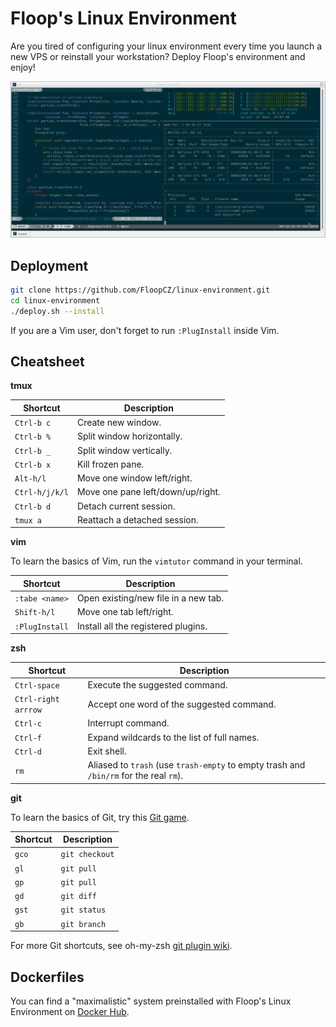 # Floop's Linux Environment

Are you tired of configuring your linux environment every time you launch a new VPS or reinstall your workstation?
Deploy Floop's environment and enjoy!

![screenshot](https://github.com/FloopCZ/linux-environment/raw/master/screenshot.png "Floop's environment screenshot")

## Deployment

```bash
git clone https://github.com/FloopCZ/linux-environment.git
cd linux-environment
./deploy.sh --install
```

If you are a Vim user, don't forget to run `:PlugInstall` inside Vim.

## Cheatsheet

__tmux__

| Shortcut         | Description                            |
| ---------------- | -------------------------------        |
| `Ctrl-b c`       | Create new window.                     |
| `Ctrl-b %`       | Split window horizontally.             |
| `Ctrl-b _`       | Split window vertically.               |
| `Ctrl-b x`       | Kill frozen pane.                      |
| `Alt-h/l`        | Move one window left/right.            |
| `Ctrl-h/j/k/l`   | Move one pane left/down/up/right.      |
| `Ctrl-b d`       | Detach current session.                |
| `tmux a`         | Reattach a detached session.           |

__vim__

To learn the basics of Vim, run the `vimtutor` command in your terminal.

| Shortcut         | Description                            |
| ---------------- | -------------------------------        |
| `:tabe <name>`   | Open existing/new file in a new tab.   |
| `Shift-h/l`      | Move one tab left/right.               |
| `:PlugInstall`   | Install all the registered plugins.    |

__zsh__

| Shortcut              | Description                                            |
| --------------------- | ------------------------------------------------------ |
| `Ctrl-space`          | Execute the suggested command.                         |
| `Ctrl-right arrrow`   | Accept one word of the suggested command.              |
| `Ctrl-c`              | Interrupt command.                                     |
| `Ctrl-f`              | Expand wildcards to the list of full names.            |
| `Ctrl-d`              | Exit shell.                                            |
| `rm`                  | Aliased to `trash` (use `trash-empty` to empty trash and `/bin/rm` for the real `rm`). |

__git__

To learn the basics of Git, try this [Git game](https://try.github.io).

| Shortcut              | Description                               |
| --------------------- | ----------------------------------------- |
| `gco`                 | `git checkout`                            |
| `gl`                  | `git pull`                                |
| `gp`                  | `git pull`                                |
| `gd`                  | `git diff`                                |
| `gst`                 | `git status`                              |
| `gb`                  | `git branch`                              |

For more Git shortcuts, see oh-my-zsh [git plugin wiki](https://github.com/robbyrussell/oh-my-zsh/wiki/Plugin:git).

## Dockerfiles

You can find a "maximalistic" system preinstalled with Floop's Linux Environment on [Docker Hub](https://hub.docker.com/r/floopcz).

